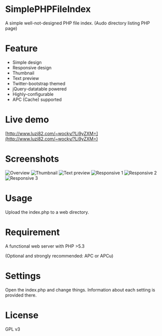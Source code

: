 SimplePHPFileIndex
==================

A simple well-not-designed PHP file index. (Audo directory listing PHP page)

Feature
==================

* Simple design
* Responsive design
* Thumbnail
* Text preview
* Twitter-bootstrap themed
* jQuery-datatable powered
* Highly-configurable
* APC (Cache) supported

Live demo
==================
[http://www.luzi82.com/~wocky/?Li9yZXM=](http://www.luzi82.com/~wocky/?Li9yZXM=)

Screenshots
==================

![Overview](https://i.imgur.com/AgzrFEJ.png "Overview")
![Thumbnail](https://i.imgur.com/F6CM6Qj.png "Thumbnail")
![Text preview](https:/i.imgur.com/GQSVcfZ.png "Text preview")
![Responsive 1](https://i.imgur.com/UOlDq0a.png "Responsive 1")
![Responsive 2](https://i.imgur.com/9BBY8aY.png "Responsive 2")
![Responsive 3](https://i.imgur.com/xW9VnhD.png "Responsive 3")

Usage
==================

Upload the index.php to a web directory.

Requirement
==================

A functional web server with PHP >5.3

(Optional and strongly recommended: APC or APCu)

Settings
==================

Open the index.php and change things. Information about each setting is provided there.

License
==================

GPL v3
